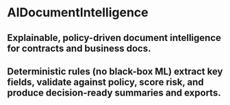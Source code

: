 # AIDocumentIntelligence

## Explainable, policy-driven document intelligence for contracts and business docs.
## Deterministic rules (no black-box ML) extract key fields, validate against policy, score risk, and produce decision-ready summaries and exports.
